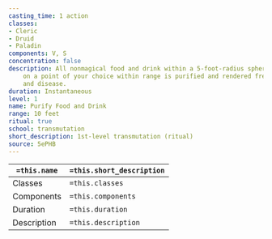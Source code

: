 ```yaml
---
casting_time: 1 action
classes:
- Cleric
- Druid
- Paladin
components: V, S
concentration: false
description: All nonmagical food and drink within a 5-foot-radius sphere centered
    on a point of your choice within range is purified and rendered free of poison
    and disease.
duration: Instantaneous
level: 1
name: Purify Food and Drink
range: 10 feet
ritual: true
school: transmutation
short_description: 1st-level transmutation (ritual)
source: 5ePHB
---
```


| `=this.name` | `=this.short_description` |
| ------------ | ------------------------- |
| Classes      | `=this.classes`           |
| Components   | `=this.components`        |
| Duration     | `=this.duration`          |
| Description  | `=this.description`       |